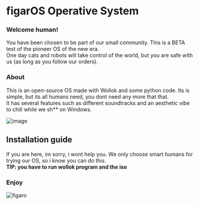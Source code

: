 # figarOS Operative System

### Welcome human!
You have been chosen to be part of our small community. This is a BETA test of the pioneer OS of the new era. <br> 
One day cats and robots will take control of the world, but you are safe with us (as long as you follow our orders). <br>

### About
This is an open-source OS made with Wollok and some python code. Its is simple, but its all humans need, you dont need any more that that. <br>
It has several features such as different soundtracks and an aesthetic vibe to chill while we sh** on Windows. <br>

![image](https://user-images.githubusercontent.com/82102044/147117703-38d6d090-1b63-4c39-a445-6539751e2e77.png)


## Installation guide
If you are here, im sorry, i wont help you. We only choose smart humans for trying our OS, so i know you can do this. <br>
<b>TIP: you have to run wollok program and the iso</b>

### Enjoy 
![figaro](https://user-images.githubusercontent.com/82102044/147118206-e93f91de-58d2-4aaf-8baf-a2a8bb9e5a0c.png)

